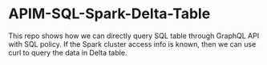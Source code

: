 # APIM-SQL-Spark-Delta-Table
This repo shows how we can directly query SQL table through GraphQL API with SQL policy. If the Spark cluster access info is known, then we can use curl to query the data in Delta table. 
